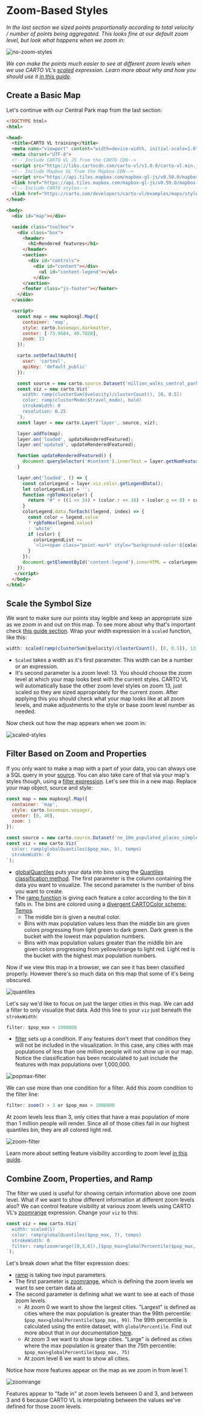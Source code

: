 # Zoom-Based Styles

*In the last section we sized points proportionally according to total velocity / number of points being aggregated. This looks fine at our default zoom level, but look what happens when we zoom in:*

![no-zoom-styles](images/training-v2-07-no-zoom-styles.gif)

*We can make the points much easier to see at different zoom levels when we use CARTO VL's [scaled](https://carto.com/developers/carto-vl/reference/#cartoexpressionsscaled) expression. Learn more about why and how you should use it [in this guide](https://carto.com/developers/carto-vl/guides/zoom-based-styles/).*

## Create a Basic Map

Let's continue with our Central Park map from the last section:

```html
<!DOCTYPE html>
<html>

<head>
  <title>CARTO VL training</title>
  <meta name="viewport" content="width=device-width, initial-scale=1.0">
  <meta charset="UTF-8">
  <!-- Include CARTO VL JS from the CARTO CDN-->
  <script src="https://libs.cartocdn.com/carto-vl/v1.0.0/carto-vl.min.js"></script>
  <!-- Include Mapbox GL from the Mapbox CDN-->
  <script src="https://api.tiles.mapbox.com/mapbox-gl-js/v0.50.0/mapbox-gl.js"></script>
  <link href="https://api.tiles.mapbox.com/mapbox-gl-js/v0.50.0/mapbox-gl.css" rel="stylesheet" />
  <!-- Include CARTO styles-->
  <link href="https://carto.com/developers/carto-vl/examples/maps/style.css" rel="stylesheet">
</head>

<body>
  <div id="map"></div>

  <aside class="toolbox">
    <div class="box">
      <header>
        <h1>Rendered features</h1>
      </header>
      <section>
        <div id="controls">
          <div id="content"></div>
            <ul id="content-legend"></ul>
          </div>
      </section>
      <footer class="js-footer"></footer>
    </div>
  </aside>

  <script>
    const map = new mapboxgl.Map({
      container: 'map',
      style: carto.basemaps.darkmatter,
      center: [-73.9684, 40.7828],
      zoom: 13
    });

    carto.setDefaultAuth({
      user: 'cartovl',
      apiKey: 'default_public'
    });

    const source = new carto.source.Dataset('million_walks_central_park');
    const viz = new carto.Viz(`
      width: ramp(clusterSum($velocity)/clusterCount(), [0, 0.5])
      color: ramp(clusterMode($travel_mode), bold)
      strokeWidth: 0
      resolution: 0.25
    `);
    const layer = new carto.Layer('layer', source, viz);

    layer.addTo(map);
    layer.on('loaded', updateRenderedFeatured);
    layer.on('updated', updateRenderedFeatured);

    function updateRenderedFeatured() {
      document.querySelector('#content').innerText = layer.getNumFeatures().toLocaleString();
    }

    layer.on('loaded', () => {
      const colorLegend = layer.viz.color.getLegendData();
      let colorLegendList = '';
      function rgbToHex(color) {
        return "#" + ((1 << 24) + (color.r << 16) + (color.g << 8) + color.b).toString(16).slice(1);
      }
      colorLegend.data.forEach((legend, index) => {
        const color = legend.value
        ? rgbToHex(legend.value)
        : 'white'
        if (color) {
          colorLegendList +=
          `<li><span class="point-mark" style="background-color:${color}; border: 1px solid black;"></span><span>${legend.key.replace('CARTO_VL_OTHERS', 'Other causes')}</span></li>\n`;
        }
      });
      document.getElementById('content-legend').innerHTML = colorLegendList;
    });
   </script>
  </body>
</html>
```

## Scale the Symbol Size

We want to make sure our points stay legible and keep an appropriate size as we zoom in and out on this map. To see more about why that's important check [this guide section](https://carto.com/developers/carto-vl/guides/zoom-based-styles/#scale-symbol-size). Wrap your width expression in a `scaled` function, like this:

```javascript
width: scaled(ramp(clusterSum($velocity)/clusterCount(), [0, 0.5]), 13)
```

* `Scaled` takes a width as it's first parameter. This width can be a number or an expression.
* It's second parameter is a zoom level: 13. You should choose the zoom level at which your map looks best with the current styles. CARTO VL will automatically base the other zoom level styles on zoom 13, just scaled so they are sized appropriately for the current zoom. After applying this you should check what your map looks like at all zoom levels, and make adjustments to the style or base zoom level number as needed.

Now check out how the map appears when we zoom in:

![scaled-styles](images/training-v2-07-zoom-styles.gif)

## Filter Based on Zoom and Properties

If you only want to make a map with a part of your data, you can always use a SQL query in your [source](https://carto.com/developers/carto-vl/reference/#cartosourcesql). You can also take care of that via your map's styles though, using a [filter expression](https://carto.com/developers/carto-vl/reference/#cartoexpressions). Let's see this in a new map. Replace your map object, source and style:

```javascript
const map = new mapboxgl.Map({
  container: 'map',
  style: carto.basemaps.voyager,
  center: [0, 40],
  zoom: 1
});

const source = new carto.source.Dataset('ne_10m_populated_places_simple');
const viz = new carto.Viz(`
  color: ramp(globalQuantiles($pop_max, 5), temps)
  strokeWidth: 0
`);
```

* [globalQuantiles](https://carto.com/developers/carto-vl/reference/#cartoexpressionsglobalquantiles) puts your data into bins using the [Quantiles classification method](http://wiki.gis.com/wiki/index.php/Quantile). The first parameter is the column containing the data you want to visualize. The second parameter is the number of bins you want to create.
* The [ramp function](https://carto.com/developers/carto-vl/reference/#cartoexpressionsramp) is giving each feature a color according to the bin it falls in. The bins are colored using a [divergent CARTOColor scheme: Temps](#009392,#39b185,#9ccb86,#e9e29c,#eeb479,#e88471,#cf597e).
  * The middle bin is given a neutral color.
  * Bins with max population values less than the middle bin are given colors progressing from light green to dark green. Dark green is the bucket with the lowest max population numbers.
  * Bins with max population values greater than the middle bin are given colors progressing from yellow/orange to light red. Light red is the bucket with the highest max population numbers.

Now if we view this map in a browser, we can see it has been classified properly. However there's so much data on this map that some of it's being obscured. 

![quantiles](images/training-v2-07-quantiles.png)

Let's say we'd like to focus on just the larger cities in this map. We can add a filter to only visualize that data. Add this line to your `viz` just beneath the `strokeWidth`:

```javascript
filter: $pop_max > 1000000
```

* [filter](https://carto.com/developers/carto-vl/reference/#cartoexpressions) sets up a condition. If any features don't meet that condition they will not be included in the visualization. In this case, any cities with max populations of less than one million people will not show up in our map. Notice the classification has been recalculated to just include the features with max populations over 1,000,000.

![popmax-filter](images/training-v2-07-popmax-filter.png)

We can use more than one condition for a filter. Add this zoom condition to the filter line:

```javascript
filter: zoom() > 3 or $pop_max > 1000000
```

At zoom levels less than 3, only cities that have a max population of more than 1 million people will render. Since all of those cities fall in our highest quantiles bin, they are all colored light red.

![zoom-filter](images/training-v2-07-zoom-filter.gif)

Learn more about setting feature visibility according to zoom level [in this guide](https://carto.com/developers/carto-vl/guides/zoom-based-styles/#set-feature-visibility-by-zoom).

## Combine Zoom, Properties, and Ramp

The filter we used is useful for showing certain information above one zoom level. What if we want to show different information at different zoom levels also? We can control feature visibility at various zoom levels using CARTO VL's [zoomrange](https://carto.com/developers/carto-vl/reference/#cartoexpressionszoomrange) expression. Change your `viz` to this:

```javascript
const viz = new carto.Viz(`
  width: scaled(1)
  color: ramp(globalQuantiles($pop_max, 7), temps)
  strokeWidth: 0
  filter: ramp(zoomrange([0,3,6]),[$pop_max>globalPercentile($pop_max, 99), $pop_max>globalPercentile($pop_max, 75), true])
`);
```

Let's break down what the filter expression does:
* [ramp](https://carto.com/developers/carto-vl/reference/#cartoexpressionsramp) is taking two input parameters.
* The first parameter is [zoomrange](https://carto.com/developers/carto-vl/reference/#cartoexpressionszoomrange), which is defining the zoom levels we want to see certain data at.
* The second parameter is defining what we want to see at each of those zoom levels.
  * At zoom 0 we want to show the largest cities. "Largest" is defined as cities where the max population is greater than the 99th percentile: `$pop_max>globalPercentile($pop_max, 99)`. The 99th percentile is calculated using the entire dataset, with `globalPercentile`. Find out more about that in our documentation [here](https://carto.com/developers/carto-vl/reference/#cartoexpressionsglobalpercentile).
  * At zoom 3 we want to show large cities. "Large" is defined as cities where the max population is greater than the 75th percentile: `$pop_max>globalPercentile($pop_max, 75)`
  * At zoom level 6 we want to show all cities.

Notice how more features appear on the map as we zoom in from level 1:

![zoomrange](images/training-v2-07-zoomrange.gif)

Features appear to "fade in" at zoom levels between 0 and 3, and between 3 and 6 because CARTO VL is interpolating between the values we've defined for those zoom levels.
